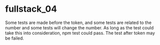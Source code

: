 # fullstack_04
Some tests are made before the token, and some tests are related to the number and some tests will change the number. As long as the test could take this into 
consideration, npm test could pass. The test after token may be failed.
